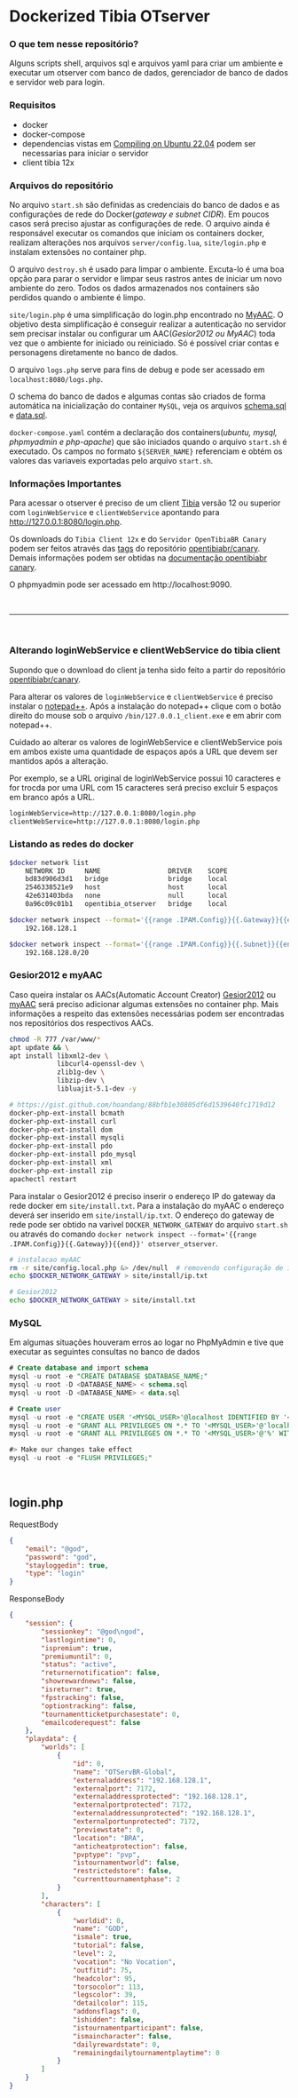 # Dockerized Tibia OTserver

### O que tem nesse repositório?
Alguns scripts shell, arquivos sql e arquivos yaml para criar um ambiente e executar um otserver com banco de dados, gerenciador de banco de dados e servidor web para login.

### Requisitos
- docker
- docker-compose
- dependencias vistas em [Compiling on Ubuntu 22.04](https://github.com/opentibiabr/canary/wiki/Compiling-on-Ubuntu-22.04) podem ser necessarias para iniciar o servidor
- client tibia 12x


### Arquivos do repositório
No arquivo `start.sh` são definidas as credenciais do banco de dados e as configurações de rede do Docker(_gateway e subnet CIDR_). Em poucos casos será preciso ajustar as configurações de rede. O arquivo ainda é responsável executar os comandos que iniciam os containers docker, realizam alterações nos arquivos `server/config.lua`, `site/login.php` e instalam extensões no container php.

O arquivo `destroy.sh` é usado para limpar o ambiente. Excuta-lo é uma boa opção para parar o servidor e limpar seus rastros antes de iniciar um novo ambiente do zero. Todos os dados armazenados nos containers são perdidos quando o ambiente é limpo.

`site/login.php` é uma simplificação do login.php encontrado no [MyAAC](https://github.com/otsoft/myaac/blob/master/login.php). O objetivo desta simplificação é conseguir realizar a autenticação no servidor sem precisar instalar ou configurar um AAC(_Gesior2012 ou MyAAC_) toda vez que o ambiente for iniciado ou reiniciado. Só é possível criar contas e personagens diretamente no banco de dados.

O arquivo `logs.php` serve para fins de debug e pode ser acessado em `localhost:8080/logs.php`.

O schema do banco de dados e algumas contas são criados de forma automática na inicialização do container `MySQL`, veja os arquivos [schema.sql](https://github.com/RafaelClaumann/dockerized-otserver/blob/main/sql/00-schema.sql) e [data.sql](https://github.com/RafaelClaumann/dockerized-otserver/blob/main/sql/01-data.sql).

`docker-compose.yaml` contém a declaração dos containers(_ubuntu, mysql, phpmyadmin e php-apache_) que são iniciados quando o arquivo `start.sh` é executado. Os campos no formato `${SERVER_NAME}` referenciam e obtém os valores das variaveis exportadas pelo arquivo `start.sh`.

### Informações Importantes
Para acessar o otserver é preciso de um client [Tibia](http://tibia.com/) versão 12 ou superior com `loginWebService` e `clientWebService` apontando para http://127.0.0.1:8080/login.php.

Os downloads do `Tibia Client 12x` e do `Servidor OpenTibiaBR Canary` podem ser feitos através das [tags](https://github.com/opentibiabr/canary/tags) do repositório [opentibiabr/canary](https://github.com/opentibiabr/canary). Demais informações podem ser obtidas na [documentação opentibiabr canary](https://docs.opentibiabr.com/home/introduction).

O phpmyadmin pode ser acessado em http://localhost:9090.

<br>

---

<br>

### Alterando loginWebService e clientWebService do tibia client
Supondo que o download do client ja tenha sido feito a partir do repositório [opentibiabr/canary](https://github.com/opentibiabr/canary/tags).

Para alterar os valores de `loginWebService` e `clientWebService` é preciso instalar o [notepad++](https://notepad-plus-plus.org/downloads/). Após a instalação do notepad++ clique com o botão direito do mouse sob o arquivo `/bin/127.0.0.1_client.exe` e em abrir com notepad++.

Cuidado ao alterar os valores de loginWebService e clientWebService pois em ambos existe uma quantidade de espaços após a URL que devem ser mantidos após a alteração.

Por exemplo, se a URL original de loginWebService possui 10 caracteres e for trocda por uma URL com 15 caracteres será preciso excluir 5 espaços em branco após a URL.
``` txt
loginWebService=http://127.0.0.1:8080/login.php                       
clientWebService=http://127.0.0.1:8080/login.php                         
```

### Listando as redes do docker
``` bash
$docker network list    
    NETWORK ID     NAME                 DRIVER    SCOPE
    bd83d906d3d1   bridge               bridge    local
    2546338521e9   host                 host      local
    42e631403bda   none                 null      local
    0a96c09c01b1   opentibia_otserver   bridge    local

$docker network inspect --format='{{range .IPAM.Config}}{{.Gateway}}{{end}}' opentibia_otserver
    192.168.128.1

$docker network inspect --format='{{range .IPAM.Config}}{{.Subnet}}{{end}}' opentibia_otserver
    192.168.128.0/20
```

### Gesior2012 e myAAC
Caso queira instalar os AACs(Automatic Account Creator) [Gesior2012](https://github.com/gesior/Gesior2012) ou [myAAC](https://github.com/otsoft/myaac) será preciso adicionar algumas extensões no container php. Mais informações a respeito das extensões necessárias podem ser encontradas nos repositórios dos respectivos AACs.
``` bash
chmod -R 777 /var/www/*
apt update && \
apt install libxml2-dev \
            libcurl4-openssl-dev \
            zlib1g-dev \
            libzip-dev \
            libluajit-5.1-dev -y

# https://gist.github.com/hoandang/88bfb1e30805df6d1539640fc1719d12
docker-php-ext-install bcmath
docker-php-ext-install curl
docker-php-ext-install dom
docker-php-ext-install mysqli
docker-php-ext-install pdo
docker-php-ext-install pdo_mysql
docker-php-ext-install xml
docker-php-ext-install zip
apachectl restart
```

Para instalar o Gesior2012 é preciso inserir o endereço IP do gateway da rede docker em `site/install.txt`. Para a instalação do myAAC o endereço deverá ser inserido em `site/install/ip.txt`. O endereço do gateway de rede pode ser obtido na varivel `DOCKER_NETWORK_GATEWAY` do arquivo `start.sh` ou através do comando `docker network inspect --format='{{range .IPAM.Config}}{{.Gateway}}{{end}}' otserver_otserver`.
``` bash
# instalacao myAAC
rm -r site/config.local.php &> /dev/null  # removendo configuração de instalações anteriores
echo $DOCKER_NETWORK_GATEWAY > site/install/ip.txt

# Gesior2012
echo $DOCKER_NETWORK_GATEWAY > site/install.txt
```

### MySQL
Em algumas situações houveram erros ao logar no PhpMyAdmin e tive que executar as seguintes consultas no banco de dados
``` sql
# Create database and import schema
mysql -u root -e "CREATE DATABASE $DATABASE_NAME;"
mysql -u root -D <DATABASE_NAME> < schema.sql
mysql -u root -D <DATABASE_NAME> < data.sql

# Create user
mysql -u root -e "CREATE USER '<MYSQL_USER>'@localhost IDENTIFIED BY '<MYSQL_PASSWORD>';"
mysql -u root -e "GRANT ALL PRIVILEGES ON *.* TO '<MYSQL_USER>'@'localhost' WITH GRANT OPTION;"
mysql -u root -e "GRANT ALL PRIVILEGES ON *.* TO '<MYSQL_USER>'@'%' WITH GRANT OPTION">

#> Make our changes take effect
mysql -u root -e "FLUSH PRIVILEGES;"
```

<br>

## login.php
RequestBody
``` json
{
	"email": "@god",
	"password": "god",
	"stayloggedin": true,
	"type": "login"
}
```

ResponseBody
``` json
{
	"session": {
		"sessionkey": "@god\ngod",
		"lastlogintime": 0,
		"ispremium": true,
		"premiumuntil": 0,
		"status": "active",
		"returnernotification": false,
		"showrewardnews": false,
		"isreturner": true,
		"fpstracking": false,
		"optiontracking": false,
		"tournamentticketpurchasestate": 0,
		"emailcoderequest": false
	},
	"playdata": {
		"worlds": [
			{
				"id": 0,
				"name": "OTServBR-Global",
				"externaladdress": "192.168.128.1",
				"externalport": 7172,
				"externaladdressprotected": "192.168.128.1",
				"externalportprotected": 7172,
				"externaladdressunprotected": "192.168.128.1",
				"externalportunprotected": 7172,
				"previewstate": 0,
				"location": "BRA",
				"anticheatprotection": false,
				"pvptype": "pvp",
				"istournamentworld": false,
				"restrictedstore": false,
				"currenttournamentphase": 2
			}
		],
		"characters": [
			{
				"worldid": 0,
				"name": "GOD",
				"ismale": true,
				"tutorial": false,
				"level": 2,
				"vocation": "No Vocation",
				"outfitid": 75,
				"headcolor": 95,
				"torsocolor": 113,
				"legscolor": 39,
				"detailcolor": 115,
				"addonsflags": 0,
				"ishidden": false,
				"istournamentparticipant": false,
				"ismaincharacter": false,
				"dailyrewardstate": 0,
				"remainingdailytournamentplaytime": 0
			}
		]
	}
}
```
